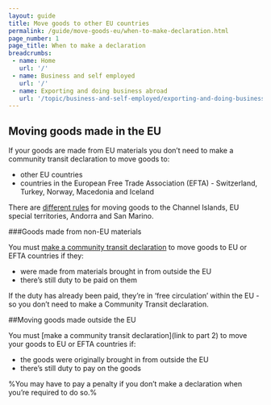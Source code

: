 ```yaml
---
layout: guide
title: Move goods to other EU countries
permalink: /guide/move-goods-eu/when-to-make-declaration.html
page_number: 1
page_title: When to make a declaration
breadcrumbs:
 - name: Home
   url: '/'
 - name: Business and self employed
   url: '/'
 - name: Exporting and doing business abroad
   url: '/topic/business-and-self-employed/exporting-and-doing-business-abroad.html'   
---
```


## Moving goods made in the EU

If your goods are made from EU materials you don’t need to make a community transit declaration to move goods to:

- other EU countries
- countries in the European Free Trade Association (EFTA) - Switzerland, Turkey, Norway, Macedonia and Iceland

There are [different rules](/guide/move-goods-eu/special-territories.html) for moving goods to the Channel Islands, EU special territories, Andorra and San Marino.

###Goods made from non-EU materials

You must [make a community transit declaration](/guide/move-goods-eu/make-declaration.html) to move goods to EU or EFTA countries if they:

- were made from materials brought in from outside the EU
- there’s still duty to be paid on them

If the duty has already been paid, they’re in ‘free circulation’ within the EU - so you don’t need to make a Community Transit declaration.

##Moving goods made outside the EU

You must [make a community transit declaration](link to part 2) to move your goods to EU or EFTA countries if:

- the goods were originally brought in from outside the EU
- there’s still duty to pay on the goods

%You may have to pay a penalty if you don’t make a declaration when you’re required to do so.%
